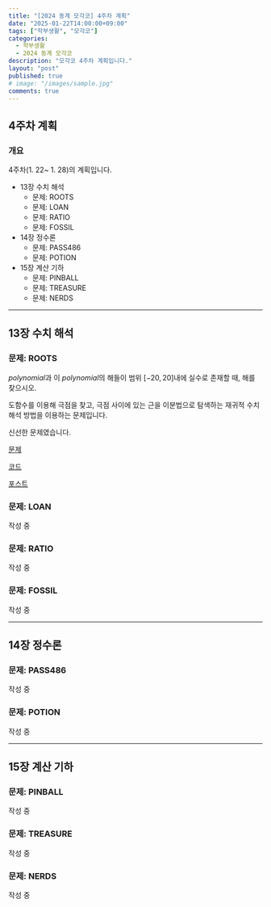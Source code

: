 ```yaml
---
title: "[2024 동계 모각코] 4주차 계획"
date: "2025-01-22T14:00:00+09:00"
tags: ["학부생활", "모각코"]
categories: 
  - 학부생활
  - 2024 동계 모각코
description: "모각코 4주차 계획입니다."
layout: "post"
published: true
# image: "/images/sample.jpg"
comments: true
---
```


## 4주차 계획
### 개요
4주차(1. 22~ 1. 28)의 계획입니다.
- 13장 수치 해석
  - 문제: ROOTS
  - 문제: LOAN
  - 문제: RATIO
  - 문제: FOSSIL
- 14장 정수론
  - 문제: PASS486
  - 문제: POTION
- 15장 계산 기하
  - 문제: PINBALL
  - 문제: TREASURE
  - 문제: NERDS
* * *

## 13장 수치 해석
### 문제: ROOTS
$polynomial$과 이 $polynomial$의 해들이 범위 $[-20, 20]$내에 실수로 존재할 때, 해를 찾으시오.

도함수를 이용해 극점을 찾고, 극점 사이에 있는 근을 이분법으로 탐색하는 재귀적 수치해석 방법을 이용하는 문제입니다.

신선한 문제였습니다.

[문제](https://algospot.com/judge/problem/read/ROOTS)

[코드](https://github.com/sossos5989/algospot/blob/main/roots.cc)

[포스트](https://sossos5989.github.io/posts/%EC%95%8C%EA%B3%A0%EB%A6%AC%EC%A6%98/%EC%A2%85%EB%A7%8C%EB%B6%81/11/)

### 문제: LOAN
작성 중

### 문제: RATIO
작성 중

### 문제: FOSSIL
작성 중

* * *

## 14장 정수론
### 문제: PASS486
작성 중

### 문제: POTION
작성 중

* * *

## 15장 계산 기하
### 문제: PINBALL
작성 중

### 문제: TREASURE
작성 중

### 문제: NERDS
작성 중
